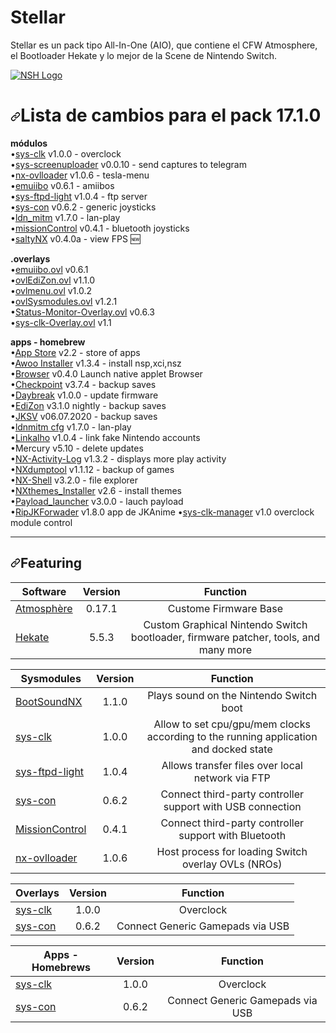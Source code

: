 # Stellar
 Stellar es un pack tipo All-In-One (AIO), que contiene el CFW Atmosphere, el Bootloader Hekate y lo mejor de la Scene de Nintendo Switch.

<p><a target="_blank" rel="noopener noreferrer" href="https://raw.githubusercontent.com/team-racoon/nsh-atmosphere/master/nsh-logo.png"><img src="https://raw.githubusercontent.com/team-racoon/nsh-atmosphere/master/nsh-logo.png" alt="NSH Logo" style="max-width:100%;"></a></p>
<h1><a id="user-content-lista-de-cambios-para-el-pack-1710" class="anchor" aria-hidden="true" href="#lista-de-cambios-para-el-pack-1710"><svg class="octicon octicon-link" viewBox="0 0 16 16" version="1.1" width="16" height="16" aria-hidden="true"><path fill-rule="evenodd" d="M7.775 3.275a.75.75 0 001.06 1.06l1.25-1.25a2 2 0 112.83 2.83l-2.5 2.5a2 2 0 01-2.83 0 .75.75 0 00-1.06 1.06 3.5 3.5 0 004.95 0l2.5-2.5a3.5 3.5 0 00-4.95-4.95l-1.25 1.25zm-4.69 9.64a2 2 0 010-2.83l2.5-2.5a2 2 0 012.83 0 .75.75 0 001.06-1.06 3.5 3.5 0 00-4.95 0l-2.5 2.5a3.5 3.5 0 004.95 4.95l1.25-1.25a.75.75 0 00-1.06-1.06l-1.25 1.25a2 2 0 01-2.83 0z"></path></svg></a>Lista de cambios para el pack 17.1.0</h1>
<p><strong>módulos</strong><br>
•<a href="https://github.com/retronx-team/sys-clk/releases">sys-clk</a> v1.0.0 - overclock<br>
•<a href="https://github.com/bakatrouble/sys-screenuploader/releases">sys-screenuploader</a>  v0.0.10 - send captures to telegram<br>
•<a href="https://github.com/WerWolv/nx-ovlloader/releases">nx-ovlloader</a> v1.0.6 - tesla-menu<br>
•<a href="https://github.com/XorTroll/emuiibo/releases">emuiibo</a> v0.6.1 - amiibos<br>
•<a href="https://github.com/cathery/sys-ftpd-light/releases">sys-ftpd-light</a> v1.0.4 - ftp server<br>
•<a href="https://github.com/cathery/sys-con/releases">sys-con</a> v0.6.2 - generic joysticks<br>
•<a href="https://github.com/spacemeowx2/ldn_mitm/releases">ldn_mitm</a> v1.7.0 - lan-play<br>
•<a href="https://github.com/ndeadly/MissionControl/releases/">missionControl</a> v0.4.1 - bluetooth joysticks<br>
•<a href="https://github.com/masagrator/SaltyNX/releases">saltyNX</a> v0.4.0a - view FPS <g-emoji class="g-emoji" alias="new" fallback-src="https://github.githubassets.com/images/icons/emoji/unicode/1f195.png">🆕</g-emoji></p>
<p><strong>.overlays</strong><br>
•<a href="https://github.com/XorTroll/emuiibo/releases">emuiibo.ovl</a> v0.6.1<br>
•<a href="http://werwolv.net/downloads/EdiZonOverlay.zip" rel="nofollow">ovlEdiZon.ovl</a> v1.1.0<br>
•<a href="https://github.com/WerWolv/Tesla-Menu/releases/tag/v1.0.2">ovlmenu.ovl</a> v1.0.2<br>
•<a href="https://github.com/WerWolv/ovl-sysmodules/releases">ovlSysmodules.ovl</a> v1.2.1<br>
•<a href="https://github.com/masagrator/Status-Monitor-Overlay/releases">Status-Monitor-Overlay.ovl</a> v0.6.3<br>
•<a href="https://github.com/Sun-Research-University/sys-clk-Overlay/releases">sys-clk-Overlay.ovl</a> v1.1</p>
<p><strong>apps - homebrew</strong><br>
•<a href="https://github.com/vgmoose/hb-appstore/releases">App Store</a> v2.2 - store of apps<br>
•<a href="https://github.com/Huntereb/Awoo-Installer/releases">Awoo Installer</a> v1.3.4 - install nsp,xci,nsz<br>
•<a href="https://github.com/crc-32/BrowseNX/releases">Browser</a> v0.4.0 Launch native applet Browser<br>
•<a href="https://github.com/FlagBrew/Checkpoint/releases">Checkpoint</a> v3.7.4 - backup saves<br>
•<a href="https://github.com/Atmosphere-NX/Atmosphere/releases">Daybreak</a> v1.0.0 - update firmware<br>
•<a href="https://github.com/WerWolv/EdiZon/releases">EdiZon</a> v3.1.0 nightly - backup saves<br>
•<a href="https://github.com/J-D-K/JKSV/releases">JKSV</a> v06.07.2020 - backup saves<br>
•<a href="https://github.com/spacemeowx2/ldn_mitm/releases">ldnmitm cfg</a> v1.7.0 - lan-play<br>
•<a href="https://github.com/rdmrocha/linkalho/releases">Linkalho</a> v1.0.4 - link fake Nintendo accounts<br>
•Mercury v5.10 - delete updates<br>
•<a href="https://github.com/tallbl0nde/NX-Activity-Log/releases">NX-Activity-Log</a> v1.3.2 - displays more play activity<br>
•<a href="https://github.com/DarkMatterCore/nxdumptool/releases">NXdumptool</a> v1.1.12  - backup of games<br>
•<a href="https://github.com/joel16/NX-Shell/releases">NX-Shell</a> v3.2.0 - file explorer<br>
•<a href="https://github.com/exelix11/SwitchThemeInjector/releases">NXthemes_Installer</a> v2.6 - install themes<br>
•<a href="https://github.com/suchmememanyskill/Payload_Launcher/releases">Payload_launcher</a> v3.0.0 - lauch payload<br>
•<a href="https://github.com/darkxex/RipJKNX/releases">RipJKForwader</a> v1.8.0 app de JKAnime
•<a href="https://github.com/retronx-team/sys-clk/releases">sys-clk-manager</a> v1.0 overclock module control</p>
<hr>

<h2><a id="user-content-featuring" class="anchor" aria-hidden="true" href="#featuring"><svg class="octicon octicon-link" viewBox="0 0 16 16" version="1.1" width="16" height="16" aria-hidden="true"><path fill-rule="evenodd" d="M7.775 3.275a.75.75 0 001.06 1.06l1.25-1.25a2 2 0 112.83 2.83l-2.5 2.5a2 2 0 01-2.83 0 .75.75 0 00-1.06 1.06 3.5 3.5 0 004.95 0l2.5-2.5a3.5 3.5 0 00-4.95-4.95l-1.25 1.25zm-4.69 9.64a2 2 0 010-2.83l2.5-2.5a2 2 0 012.83 0 .75.75 0 001.06-1.06 3.5 3.5 0 00-4.95 0l-2.5 2.5a3.5 3.5 0 004.95 4.95l1.25-1.25a.75.75 0 00-1.06-1.06l-1.25 1.25a2 2 0 01-2.83 0z"></path></svg></a>Featuring</h2>
<table>
<thead>
<tr>
<th>Software</th>
<th align="center">Version </th>
<th align="center">Function </th>
</tr>
</thead>
<tbody>
<tr>
<td><a href="https://github.com/Atmosphere-NX/Atmosphere">Atmosphère</a></td>
<td align="center">0.17.1</td>
<td align="center">Custome Firmware Base</td>
</tr>
<tr>
<td><a href="https://github.com/CTCaer/hekate">Hekate</a></td>
<td align="center">5.5.3</td>
<td align="center">Custom Graphical Nintendo Switch bootloader, firmware patcher, tools, and many more</td>
</tr>
</tbody>
</table>

<table>
<thead>
<tr>
<th>Sysmodules</th>
<th align="center">Version </th>
<th align="center">Function </th>
</tr>
</thead>
<tbody>

<tr>
<td><a href="https://github.com/KranKRival/BootSoundNX/releases">BootSoundNX</a></td>
<td align="center">1.1.0</td>
<td align="center">Plays sound on the Nintendo Switch boot</td>
</tr>

<tr>
<td><a href="https://github.com/retronx-team/sys-clk/releases">sys-clk</a></td>
<td align="center">1.0.0</td>
<td align="center">Allow to set cpu/gpu/mem clocks according to the running application and docked state</td>
</tr>

<tr>
<td><a href="https://github.com/cathery/sys-ftpd-light/releases">sys-ftpd-light</a></td>
<td align="center">1.0.4</td>
<td align="center">Allows transfer files over local network via FTP</td>
</tr>

<tr>
<td><a href="https://github.com/cathery/sys-con/releases">sys-con</a></td>
<td align="center">0.6.2</td>
<td align="center">Connect third-party controller support with USB connection</td>
</tr>

<tr>
<td><a href="https://github.com/ndeadly/MissionControl/releases">MissionControl</a></td>
<td align="center">0.4.1</td>
<td align="center">Connect third-party controller support with Bluetooth</td>
</tr>

<tr>
<td><a href="https://github.com/WerWolv/nx-ovlloader/releases">nx-ovlloader</a></td>
<td align="center">1.0.6</td>
<td align="center">Host process for loading Switch overlay OVLs (NROs)</td>
</tr>

</tbody>
</table>

<table>
<thead>
<tr>
<th>Overlays</th>
<th align="center">Version </th>
<th align="center">Function </th>
</tr>
</thead>
<tbody>
<tr>
<td><a href="https://github.com/retronx-team/sys-clk/releases">sys-clk</a></td>
<td align="center">1.0.0</td>
<td align="center">Overclock</td>
</tr>

<tr>
<td><a href="https://github.com/cathery/sys-con/releases">sys-con</a></td>
<td align="center">0.6.2</td>
<td align="center">Connect Generic Gamepads via USB</td>
</tr>

</tbody>
</table>

<table>
<thead>
<tr>
<th>Apps - Homebrews</th>
<th align="center">Version </th>
<th align="center">Function </th>
</tr>
</thead>
<tbody>
<tr>
<td><a href="https://github.com/retronx-team/sys-clk/releases">sys-clk</a></td>
<td align="center">1.0.0</td>
<td align="center">Overclock</td>
</tr>

<tr>
<td><a href="https://github.com/cathery/sys-con/releases">sys-con</a></td>
<td align="center">0.6.2</td>
<td align="center">Connect Generic Gamepads via USB</td>
</tr>

</tbody>
</table>